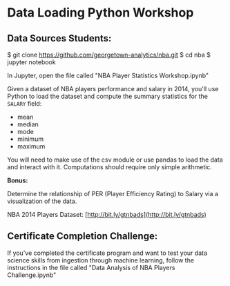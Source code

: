 # Data Loading Python Workshop

## Data Sources Students:   

  $ git clone https://github.com/georgetown-analytics/nba.git
  $ cd nba
  $ jupyter notebook

In Jupyter, open the file called "NBA Player Statistics Workshop.ipynb"

Given a dataset of NBA players performance and salary in 2014, you'll use Python to load the dataset and compute the summary statistics for the `SALARY` field:

- mean
- median
- mode
- minimum
- maximum

You will need to make use of the csv module or use pandas to load the data and interact with it. Computations should require only simple arithmetic.

**Bonus:**

Determine the relationship of PER (Player Efficiency Rating) to Salary via a visualization of the data.


NBA 2014 Players Dataset: [http://bit.ly/gtnbads](http://bit.ly/gtnbads)

## Certificate Completion Challenge:

If you've completed the certificate program and want to test your data science skills from ingestion through machine learning, follow the instructions in the file called "Data Analysis of NBA Players Challenge.ipynb"
